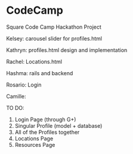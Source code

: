 # CodeCamp
Square Code Camp Hackathon Project

Kelsey: carousel slider for profiles.html

Kathryn: profiles.html design and implementation

Rachel: Locations.html

Hashma: rails and backend

Rosario: Login

Camille: 


TO DO:
1. Login Page (through G+)
2. Singular Profile (model + database)
3. All of the Profiles together
4. Locations Page
5. Resources Page

